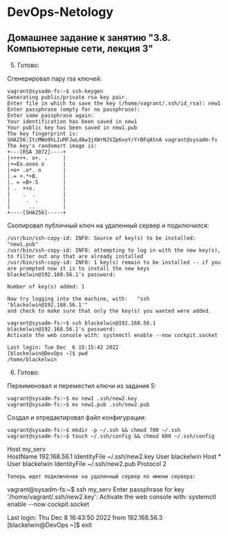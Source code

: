 # DevOps-Netology

## Домашнее задание к занятию "3.8. Компьютерные сети, лекция 3"

5. Готово:

Сгенерировал пару rsa ключей:
```
vagrant@sysadm-fs:~$ ssh-keygen 
Generating public/private rsa key pair.
Enter file in which to save the key (/home/vagrant/.ssh/id_rsa): new1
Enter passphrase (empty for no passphrase): 
Enter same passphrase again: 
Your identification has been saved in new1
Your public key has been saved in new1.pub
The key fingerprint is:
SHA256:ItcMWo9hLIuMFJwLdAw3jXWrNJVZp6xoY/YrBFqAtnA vagrant@sysadm-fs
The key's randomart image is:
+---[RSA 3072]----+
|+++++. o+. .     |
|+=Eo.oooo o      |
|+o+ .o*. o       |
|.= +.*+B.        |
|. = =B+.S        |
| .  ++o.         |
|    .  .         |
|     .  .        |
|      ..         |
+----[SHA256]-----+
```
Скопировал публичный ключ на удаленный сервер и подключился:
```vagrant@sysadm-fs:~$ ssh-copy-id -i new1 blackelwin@192.168.56.1
/usr/bin/ssh-copy-id: INFO: Source of key(s) to be installed: "new1.pub"
/usr/bin/ssh-copy-id: INFO: attempting to log in with the new key(s), to filter out any that are already installed
/usr/bin/ssh-copy-id: INFO: 1 key(s) remain to be installed -- if you are prompted now it is to install the new keys
blackelwin@192.168.56.1's password: 

Number of key(s) added: 1

Now try logging into the machine, with:   "ssh 'blackelwin@192.168.56.1'"
and check to make sure that only the key(s) you wanted were added.

vagrant@sysadm-fs:~$ ssh blackelwin@192.168.56.1
blackelwin@192.168.56.1's password: 
Activate the web console with: systemctl enable --now cockpit.socket

Last login: Tue Dec  6 15:15:42 2022
[blackelwin@DevOps ~]$ pwd
/home/blackelwin
```
6. Готово:

Переименовал и переместил ключи из задания 5:
```
vagrant@sysadm-fs:~$ mv new1 .ssh/new2.key
vagrant@sysadm-fs:~$ mv new1.pub .ssh/new2.pub
```
Создал и отредактировал файл конфигурации:
```
vagrant@sysadm-fs:~$ mkdir -p ~/.ssh && chmod 700 ~/.ssh
vagrant@sysadm-fs:~$ touch ~/.ssh/config && chmod 600 ~/.ssh/config
```
Host my_serv  
HostName 192.168.56.1
IdentityFile ~/.ssh/new2.key
User blackelwin
Host *
        User blackelwin
        IdentityFile ~/.ssh/new2.pub
        Protocol 2
```
Теперь идет подключение на удаленный сервер по имени сервера:
```
vagrant@sysadm-fs:~$ ssh my_serv
Enter passphrase for key '/home/vagrant/.ssh/new2.key': 
Activate the web console with: systemctl enable --now cockpit.socket

Last login: Thu Dec  8 16:43:50 2022 from 192.168.56.3
[blackelwin@DevOps ~]$ exit
```
